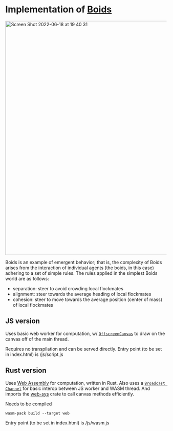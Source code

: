 # Implementation of [Boids](https://en.wikipedia.org/wiki/Boids)


<img width="729" alt="Screen Shot 2022-06-18 at 19 40 31" src="https://user-images.githubusercontent.com/1325721/174450276-1f72fee0-1232-43f2-adfc-8eb2af7269c4.png">


Boids is an example of emergent behavior; that is, the complexity of Boids arises from the interaction of individual agents (the boids, in this case) adhering to a set of simple rules. The rules applied in the simplest Boids world are as follows:

- separation: steer to avoid crowding local flockmates
- alignment: steer towards the average heading of local flockmates
- cohesion: steer to move towards the average position (center of mass) of local flockmates

## JS version 

Uses basic web worker for computation, w/ [`OffscreenCanvas`](https://developer.mozilla.org/en-US/docs/Web/API/OffscreenCanvas) to draw on the canvas off of the main thread.

Requires no transpilation and can be served directly. Entry point (to be set in index.html) is /js/script.js

## Rust version

Uses [Web Assembly](https://developer.mozilla.org/en-US/docs/WebAssembly) for computation, written in Rust. Also uses a [`Broadcast Channel`](https://developer.mozilla.org/en-US/docs/Web/API/Broadcast_Channel_API) for basic interop between JS worker and WASM thread. And imports the [web-sys](https://rustwasm.github.io/wasm-bindgen/api/web_sys/) crate to call canvas methods efficiently.

Needs to be compiled

```
wasm-pack build --target web
```

Entry point (to be set in index.html) is /js/wasm.js
